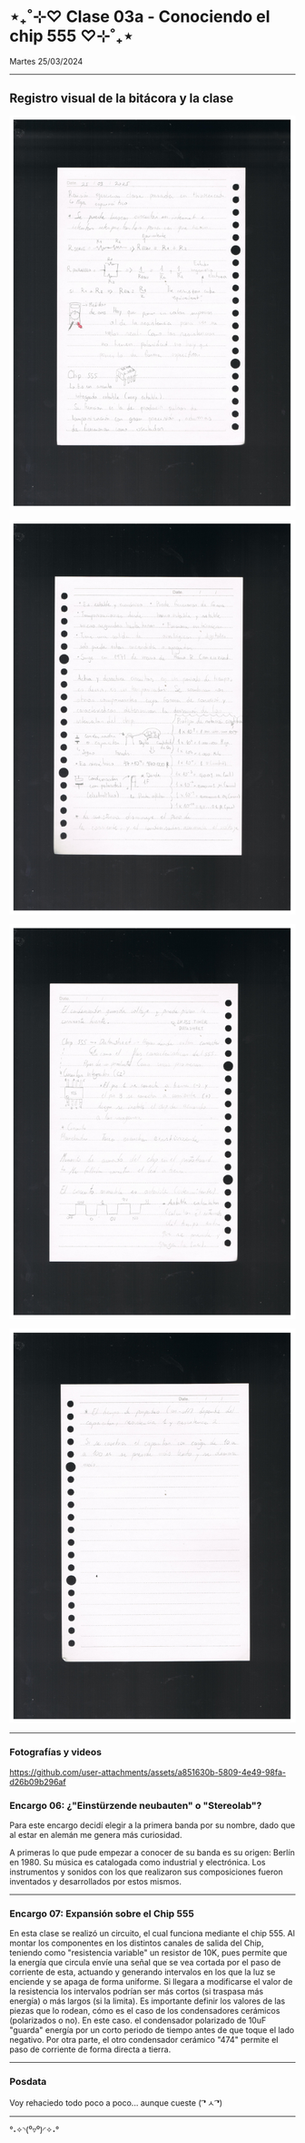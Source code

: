 # ⋆₊˚⊹♡ Clase 03a - Conociendo el chip 555 ♡⊹˚₊⋆

Martes 25/03/2024

***

## Registro visual de la bitácora y la clase

![alt-text](./archivos/IMG_0067.jpeg)

![alt-text](./archivos/IMG_0066.jpeg)

![alt-text](./archivos/IMG_0065.jpeg)

![alt-text](./archivos/IMG_0064.jpeg)

***

### Fotografías y videos

<https://github.com/user-attachments/assets/a851630b-5809-4e49-98fa-d26b09b296af>

### Encargo 06: ¿"Einstürzende neubauten" o "Stereolab"?

Para este encargo decidí elegir a la primera banda por su nombre, dado que al estar en alemán me genera más curiosidad.

A primeras lo que pude empezar a conocer de su banda es su origen: Berlín en 1980. Su música es catalogada como industrial y electrónica.
Los instrumentos y sonidos con los que realizaron sus composiciones fueron inventados y desarrollados por estos mismos.

***

### Encargo 07: Expansión sobre el Chip 555

En esta clase se realizó un circuito, el cual funciona mediante el chip 555. Al montar los componentes en los distintos canales de salida del Chip, teniendo como "resistencia variable" un resistor de 10K, pues permite que la energía que circula envíe una señal que se vea cortada por el paso de corriente de esta, actuando y generando intervalos en los que la luz se enciende y se apaga de forma uniforme. Si llegara a modificarse el valor de la resistencia los intervalos podrían ser más cortos (si traspasa más energía) o más largos (si la limita). Es importante definir los valores de las piezas que lo rodean, cómo es el caso de los condensadores cerámicos (polarizados o no). En este caso. el condensador polarizado de 10uF "guarda" energía por un corto periodo de tiempo antes de que toque el lado negativo. Por otra parte, el otro condensador cerámico "474" permite el paso de corriente de forma directa a tierra.

***

### Posdata

Voy rehaciedo todo poco a poco... aunque cueste ( ͡❛ ㅅ ͡❛)

***

°˖✧◝(⁰▿⁰)◜✧˖°
